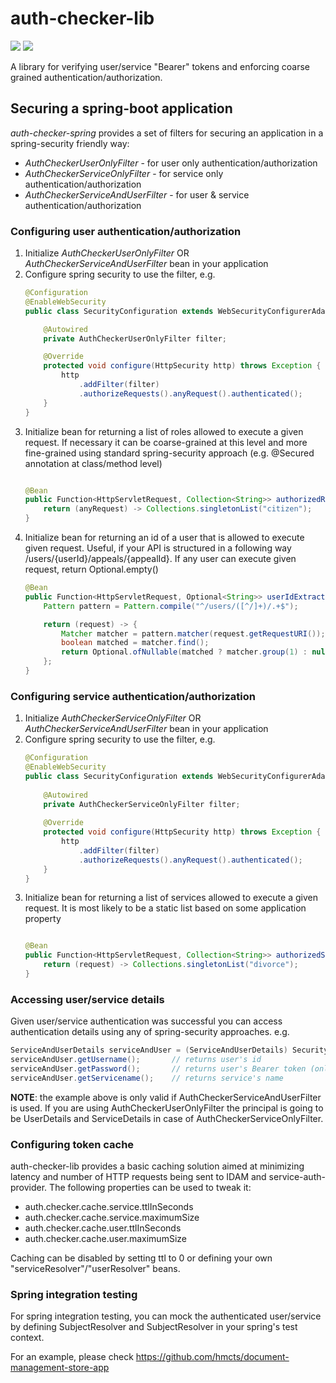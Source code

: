 # auth-checker-lib
[![](https://github.com/hmcts/auth-checker-lib/actions/workflows/ci.yml/badge.svg)](https://github.com/hmcts/auth-checker-lib/actions/workflows/ci.yml/)
[![](https://jitpack.io/v/hmcts/auth-checker-lib.svg)](https://jitpack.io/#hmcts/auth-checker-lib)

A library for verifying user/service "Bearer" tokens and enforcing coarse grained authentication/authorization.   

## Securing a spring-boot application

*auth-checker-spring* provides a set of filters for securing an application in a spring-security friendly way:
- *AuthCheckerUserOnlyFilter* - for user only authentication/authorization
- *AuthCheckerServiceOnlyFilter* - for service only authentication/authorization
- *AuthCheckerServiceAndUserFilter* - for user & service authentication/authorization

### Configuring user authentication/authorization

1. Initialize *AuthCheckerUserOnlyFilter* OR *AuthCheckerServiceAndUserFilter* bean in your application
2. Configure spring security to use the filter, e.g.
   ```java
   @Configuration
   @EnableWebSecurity
   public class SecurityConfiguration extends WebSecurityConfigurerAdapter {
   
       @Autowired
       private AuthCheckerUserOnlyFilter filter;
   
       @Override
       protected void configure(HttpSecurity http) throws Exception {
           http
               .addFilter(filter)
               .authorizeRequests().anyRequest().authenticated();
       }
   }
   ```
3. Initialize bean for returning a list of roles allowed to execute a given request. If necessary it can be coarse-grained at 
   this level and more fine-grained using standard spring-security approach (e.g. @Secured annotation at class/method level)
   ```java
   
   @Bean
   public Function<HttpServletRequest, Collection<String>> authorizedRolesExtractor() {
       return (anyRequest) -> Collections.singletonList("citizen");
   }
   ```
4. Initialize bean for returning an id of a user that is allowed to execute given request. Useful, if your API is structured in a following way /users/{userId}/appeals/{appealId}. If any user can execute given request, return Optional.empty()
   ```java
   @Bean
   public Function<HttpServletRequest, Optional<String>> userIdExtractor() {
       Pattern pattern = Pattern.compile("^/users/([^/]+)/.+$");

       return (request) -> {
           Matcher matcher = pattern.matcher(request.getRequestURI());
           boolean matched = matcher.find();
           return Optional.ofNullable(matched ? matcher.group(1) : null);
       };
   }
   ```

### Configuring service authentication/authorization
1. Initialize *AuthCheckerServiceOnlyFilter* OR *AuthCheckerServiceAndUserFilter* bean in your application
2. Configure spring security to use the filter, e.g.
   ```java
   @Configuration
   @EnableWebSecurity
   public class SecurityConfiguration extends WebSecurityConfigurerAdapter {
    
       @Autowired
       private AuthCheckerServiceOnlyFilter filter;
    
       @Override
       protected void configure(HttpSecurity http) throws Exception {
           http
               .addFilter(filter)
               .authorizeRequests().anyRequest().authenticated();
       }
   }
   ```
3. Initialize bean for returning a list of services allowed to execute a given request. It is most likely to be a static
   list based on some application property
   ```java
   
   @Bean
   public Function<HttpServletRequest, Collection<String>> authorizedServicesExtractor() {
       return (request) -> Collections.singletonList("divorce");
   }
   ```

### Accessing user/service details
Given user/service authentication was successful you can access authentication details using any of spring-security approaches. e.g.
```java
ServiceAndUserDetails serviceAndUser = (ServiceAndUserDetails) SecurityContextHolder.getContext().getAuthentication().getPrincipal();
serviceAndUser.getUsername();       // returns user's id
serviceAndUser.getPassword();       // returns user's Bearer token (only if Spring's eraseCredentialsAfterAuthentication==false)
serviceAndUser.getServicename();    // returns service's name
```

**NOTE**: the example above is only valid if AuthCheckerServiceAndUserFilter is used. If you are using AuthCheckerUserOnlyFilter the principal 
is going to be UserDetails and ServiceDetails in case of AuthCheckerServiceOnlyFilter.

### Configuring token cache
auth-checker-lib provides a basic caching solution aimed at minimizing latency and number of HTTP requests being sent to IDAM and 
service-auth-provider. The following properties can be used to tweak it: 
- auth.checker.cache.service.ttlInSeconds
- auth.checker.cache.service.maximumSize
- auth.checker.cache.user.ttlInSeconds
- auth.checker.cache.user.maximumSize

Caching can be disabled by setting ttl to 0 or defining your own "serviceResolver"/"userResolver" beans.

### Spring integration testing

For spring integration testing, you can mock the authenticated user/service by defining SubjectResolver<Service> and SubjectResolver<User> 
in your spring's test context.

For an example, please check 
https://github.com/hmcts/document-management-store-app

